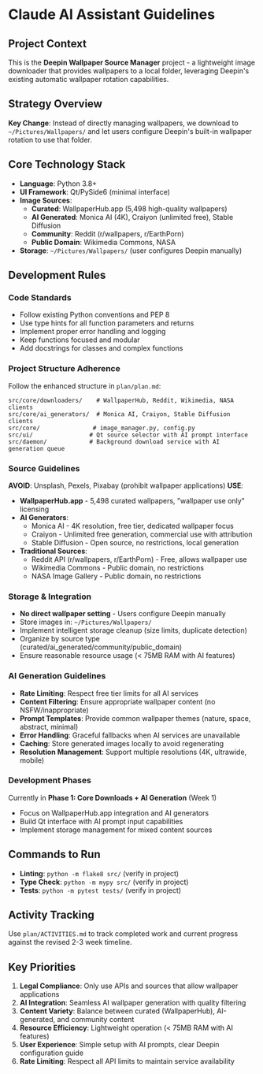 # Claude AI Assistant Guidelines

## Project Context
This is the **Deepin Wallpaper Source Manager** project - a lightweight image downloader that provides wallpapers to a local folder, leveraging Deepin's existing automatic wallpaper rotation capabilities.

## Strategy Overview
**Key Change**: Instead of directly managing wallpapers, we download to `~/Pictures/Wallpapers/` and let users configure Deepin's built-in wallpaper rotation to use that folder.

## Core Technology Stack
- **Language**: Python 3.8+
- **UI Framework**: Qt/PySide6 (minimal interface)
- **Image Sources**:
  - **Curated**: WallpaperHub.app (5,498 high-quality wallpapers)
  - **AI Generated**: Monica AI (4K), Craiyon (unlimited free), Stable Diffusion
  - **Community**: Reddit (r/wallpapers, r/EarthPorn)
  - **Public Domain**: Wikimedia Commons, NASA
- **Storage**: `~/Pictures/Wallpapers/` (user configures Deepin manually)

## Development Rules

### Code Standards
- Follow existing Python conventions and PEP 8
- Use type hints for all function parameters and returns
- Implement proper error handling and logging
- Keep functions focused and modular
- Add docstrings for classes and complex functions

### Project Structure Adherence
Follow the enhanced structure in `plan/plan.md`:
```
src/core/downloaders/    # WallpaperHub, Reddit, Wikimedia, NASA clients
src/core/ai_generators/  # Monica AI, Craiyon, Stable Diffusion clients
src/core/               # image_manager.py, config.py
src/ui/                # Qt source selector with AI prompt interface
src/daemon/            # Background download service with AI generation queue
```

### Source Guidelines
**AVOID**: Unsplash, Pexels, Pixabay (prohibit wallpaper applications)
**USE**:
- **WallpaperHub.app** - 5,498 curated wallpapers, "wallpaper use only" licensing
- **AI Generators**:
  - Monica AI - 4K resolution, free tier, dedicated wallpaper focus
  - Craiyon - Unlimited free generation, commercial use with attribution
  - Stable Diffusion - Open source, no restrictions, local generation
- **Traditional Sources**:
  - Reddit API (r/wallpapers, r/EarthPorn) - Free, allows wallpaper use
  - Wikimedia Commons - Public domain, no restrictions
  - NASA Image Gallery - Public domain, no restrictions

### Storage & Integration
- **No direct wallpaper setting** - Users configure Deepin manually
- Store images in: `~/Pictures/Wallpapers/`
- Implement intelligent storage cleanup (size limits, duplicate detection)
- Organize by source type (curated/ai_generated/community/public_domain)
- Ensure reasonable resource usage (< 75MB RAM with AI features)

### AI Generation Guidelines
- **Rate Limiting**: Respect free tier limits for all AI services
- **Content Filtering**: Ensure appropriate wallpaper content (no NSFW/inappropriate)
- **Prompt Templates**: Provide common wallpaper themes (nature, space, abstract, minimal)
- **Error Handling**: Graceful fallbacks when AI services are unavailable
- **Caching**: Store generated images locally to avoid regenerating
- **Resolution Management**: Support multiple resolutions (4K, ultrawide, mobile)

### Development Phases
Currently in **Phase 1: Core Downloads + AI Generation** (Week 1)
- Focus on WallpaperHub.app integration and AI generators
- Build Qt interface with AI prompt input capabilities
- Implement storage management for mixed content sources

## Commands to Run
- **Linting**: `python -m flake8 src/` (verify in project)
- **Type Check**: `python -m mypy src/` (verify in project)
- **Tests**: `python -m pytest tests/` (verify in project)

## Activity Tracking
Use `plan/ACTIVITIES.md` to track completed work and current progress against the revised 2-3 week timeline.

## Key Priorities
1. **Legal Compliance**: Only use APIs and sources that allow wallpaper applications
2. **AI Integration**: Seamless AI wallpaper generation with quality filtering
3. **Content Variety**: Balance between curated (WallpaperHub), AI-generated, and community content
4. **Resource Efficiency**: Lightweight operation (< 75MB RAM with AI features)
5. **User Experience**: Simple setup with AI prompts, clear Deepin configuration guide
6. **Rate Limiting**: Respect all API limits to maintain service availability